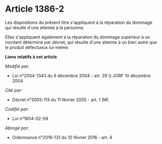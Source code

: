 # Article 1386-2

Les dispositions du présent titre s'appliquent à la réparation du dommage qui résulte d'une atteinte à  la personne.

Elles s'appliquent également à la réparation du dommage supérieur à un montant déterminé par décret, qui résulte d'une
atteinte à un bien autre que le produit défectueux lui-même.

**Liens relatifs à cet article**

_Modifié par_:

  - Loi n°2004-1343 du 9 décembre 2004 - art. 29 () JORF 10 décembre 2004

_Cité par_:

  - Décret n°2005-113 du 11 février 2005 - art. 1 (M)

_Codifié par_:

  - Loi n°1804-02-09

_Abrogé par_:

  - Ordonnance n°2016-131 du 10 février 2016 - art. 4
